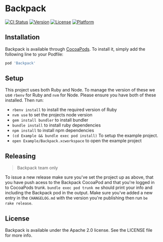 # Backpack

[![CI Status](http://img.shields.io/travis/Skyscanner/backpack-ios.svg?style=flat)](https://travis-ci.org/Skyscanner/backpack-ios)
[![Version](https://img.shields.io/cocoapods/v/Backpack.svg?style=flat)](http://cocoapods.org/pods/Backpack)
[![License](https://img.shields.io/cocoapods/l/Backpack.svg?style=flat)](http://cocoapods.org/pods/Backpack)
[![Platform](https://img.shields.io/cocoapods/p/Backpack.svg?style=flat)](http://cocoapods.org/pods/Backpack)

## Installation

Backpack is available through [CocoaPods](http://cocoapods.org). To install
it, simply add the following line to your Podfile:

```ruby
pod 'Backpack'
```


## Setup

This project uses both Ruby and Node. To manage the version of these we use `rbenv` for Ruby and `nvm` for Node. Please ensure you have both of these installed. Then run:

+ `rbenv install` to install the required version of Ruby
+ `nvm use` to set the projects node version
+ `gem install bundler` to install bundler
+ `bundle install` to install ruby dependencies
+ `npm install` to install npm dependencies
+ `(cd Example && bundle exec pod install)` To setup the example project.
+ `open Example/Backpack.xcworkspace` to open the example project

## Releasing

> Backpack team only

To issue a new release make sure you've set the project up as above, that you have push acess to the Backpack CocoaPod and that you're logged in to CocoaPods trunk. `bundle exec pod trunk me` should print your info and including the Backpack pod in the output. Make sure you've added a new entry in the `CHANGELOG.md` with the version you're publishing then run `be rake release`.

## License

Backpack is available under the Apache 2.0 license. See the LICENSE file for more info.
